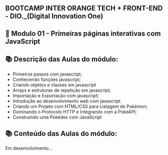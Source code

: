 ## BOOTCAMP INTER ORANGE TECH + FRONT-END - DIO._(Digital Innovation One)

## 📝 Modulo 01 - Primeiras páginas interativas com JavaScript

## 📚 Descrição das Aulas do módulo:
- Primeiros passos com javascript;
- Conhecendo funções javascript;
- Criando objetos e classes em javascript
- Arrays e estruturas de repetição em javascript;
- Importação e Exportação com javascript;
- Introdução ao desenvolvimento web com javascript
- Criando um Projeto com HTML/CSS para Listagem de Pokémon;
- Dominando o Protocolo HTTP e Integrando com a PokeAPI;
- Construindo uma Pokédex com JavaScript


## 📚 Conteúdo das Aulas do módulo:

Em desenvolvimento...